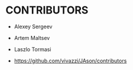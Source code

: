 CONTRIBUTORS
===

- Alexey Sergeev
- Artem Maltsev
- Laszlo Tormasi
  

- https://github.com/vivazzi/JAson/contributors